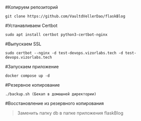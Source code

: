 #Копируем репозиторий
```
git clone https://github.com/VaultdVellerDao/flaskBlog
```
#Устанавливаем Certbot
```
sudo apt install certbot python3-certbot-nginx
```
#Выпускаем SSL 
```
sudo certbot --nginx -d test-devops.vizorlabs.tech -d test-devops.vizorlabs.tech
```
#Запускаем приложение
```
docker compose up -d 
```

#Резервное копирование
```
./backup.sh (Бекап в домашней директории)
```

#Восстановление из резервного копирования
>Заменить папку db в папке приложения flaskBlog

